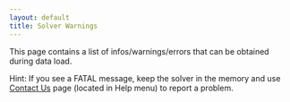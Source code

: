 ```yaml
---
layout: default
title: Solver Warnings
---
```




 This page contains a list of infos/warnings/errors that can be obtained during data load.


 Hint: If you see a FATAL message, keep the solver in the memory and use [Contact Us](contact-us) page (located in Help menu) to report a problem.
 

